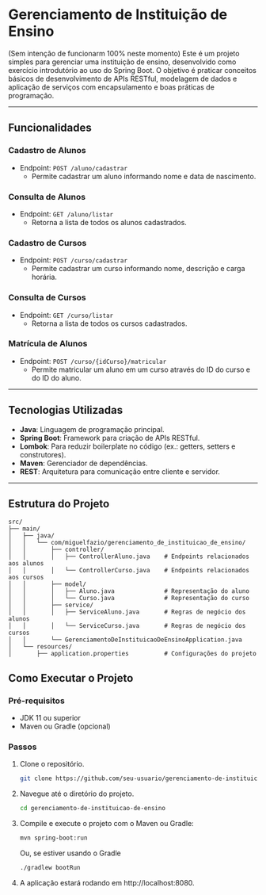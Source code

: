 # Gerenciamento de Instituição de Ensino
(Sem intenção de funcionarm 100% neste momento)
Este é um projeto simples para gerenciar uma instituição de ensino, desenvolvido como exercício introdutório ao uso do Spring Boot. O objetivo é praticar conceitos básicos de desenvolvimento de APIs RESTful, modelagem de dados e aplicação de serviços com encapsulamento e boas práticas de programação.

---

## Funcionalidades

### Cadastro de Alunos
- Endpoint: `POST /aluno/cadastrar`
   - Permite cadastrar um aluno informando nome e data de nascimento.

### Consulta de Alunos
- Endpoint: `GET /aluno/listar`
   - Retorna a lista de todos os alunos cadastrados.

### Cadastro de Cursos
- Endpoint: `POST /curso/cadastrar`
   - Permite cadastrar um curso informando nome, descrição e carga horária.

### Consulta de Cursos
- Endpoint: `GET /curso/listar`
   - Retorna a lista de todos os cursos cadastrados.

### Matrícula de Alunos
- Endpoint: `POST /curso/{idCurso}/matricular`
   - Permite matricular um aluno em um curso através do ID do curso e do ID do aluno.

---

## Tecnologias Utilizadas

- **Java**: Linguagem de programação principal.
- **Spring Boot**: Framework para criação de APIs RESTful.
- **Lombok**: Para reduzir boilerplate no código (ex.: getters, setters e construtores).
- **Maven**: Gerenciador de dependências.
- **REST**: Arquitetura para comunicação entre cliente e servidor.

---

## Estrutura do Projeto

```plaintext
src/
├── main/
│   ├── java/
│   │   └── com/miguelfazio/gerenciamento_de_instituicao_de_ensino/
│   │       ├── controller/
│   │       │   ├── ControllerAluno.java    # Endpoints relacionados aos alunos
│   │       │   └── ControllerCurso.java    # Endpoints relacionados aos cursos
│   │       ├── model/
│   │       │   ├── Aluno.java              # Representação do aluno
│   │       │   └── Curso.java              # Representação do curso
│   │       ├── service/
│   │       │   ├── ServiceAluno.java       # Regras de negócio dos alunos
│   │       │   └── ServiceCurso.java       # Regras de negócio dos cursos
│   │       └── GerenciamentoDeInstituicaoDeEnsinoApplication.java
│   └── resources/
│       ├── application.properties          # Configurações do projeto
```
## Como Executar o Projeto

### Pré-requisitos

- JDK 11 ou superior
- Maven ou Gradle (opcional)

### Passos

1. Clone o repositório.
   ```bash
   git clone https://github.com/seu-usuario/gerenciamento-de-instituicao-de-ensino.git
   ```
2. Navegue até o diretório do projeto.
   ```bash
   cd gerenciamento-de-instituicao-de-ensino
   ```
3. Compile e execute o projeto com o Maven ou Gradle:
   ```bash
   mvn spring-boot:run
   ```
   Ou, se estiver usando o Gradle
   ```bash
   ./gradlew bootRun
   ```
   
4. A aplicação estará rodando em http://localhost:8080.
